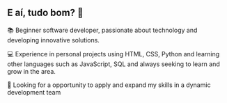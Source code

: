 ## E aí, tudo bom? 👋

<!--
**cauemmoraes/cauemmoraes** is a ✨ _special_ ✨ repository because its `README.md` (this file) appears on your GitHub profile.

Here are some ideas to get you started:

- 🔭 I’m currently working on ...
- 🌱 I’m currently learning ...
- 👯 I’m looking to collaborate on ...
- 🤔 I’m looking for help with ...
- 💬 Ask me about ...
- 📫 How to reach me: ...
- 😄 Pronouns: ...
- ⚡ Fun fact: ...
-->
 :books: Beginner software developer, passionate about technology and developing innovative solutions. 
 
 :computer: Experience in personal projects using HTML, CSS, Python and learning other languages such as JavaScript, SQL and always seeking to learn and grow in the area.
 
 :rocket: Looking for a opportunity to apply and expand my skills in a dynamic development team
